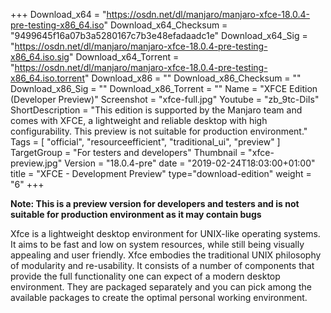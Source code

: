 +++
Download_x64 = "https://osdn.net/dl/manjaro/manjaro-xfce-18.0.4-pre-testing-x86_64.iso"
Download_x64_Checksum = "9499645f16a07b3a5280167c7b3e48efadaadc1e"
Download_x64_Sig = "https://osdn.net/dl/manjaro/manjaro-xfce-18.0.4-pre-testing-x86_64.iso.sig"
Download_x64_Torrent = "https://osdn.net/dl/manjaro/manjaro-xfce-18.0.4-pre-testing-x86_64.iso.torrent"
Download_x86 = ""
Download_x86_Checksum = ""
Download_x86_Sig = ""
Download_x86_Torrent = ""
Name = "XFCE Edition (Developer Preview)"
Screenshot = "xfce-full.jpg"
Youtube = "zb_9tc-DiIs"
ShortDescription = "This edition is supported by the Manjaro team and comes with XFCE, a lightweight and reliable desktop with high configurability. This preview is not suitable for production environment."
Tags = [ "official", "resourceefficient", "traditional_ui", "preview" ]
TargetGroup = "For testers and developers"
Thumbnail = "xfce-preview.jpg"
Version = "18.0.4-pre"
date = "2019-02-24T18:03:00+01:00"
title = "XFCE - Development Preview"
type="download-edition"
weight = "6"
+++

**Note: This is a preview version for developers and testers and is not suitable for production environment as it may contain bugs**

Xfce is a lightweight desktop environment for UNIX-like operating systems. It aims to be fast and low on system resources, while still being visually appealing and user friendly. Xfce embodies the traditional UNIX philosophy of modularity and re-usability. It consists of a number of components that provide the full functionality one can expect of a modern desktop environment. They are packaged separately and you can pick among the available packages to create the optimal personal working environment.
